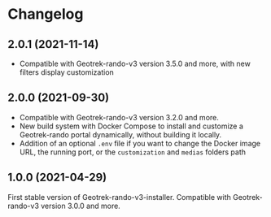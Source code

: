 # Changelog

2.0.1 (2021-11-14)
------------------

* Compatible with Geotrek-rando-v3 version 3.5.0 and more, with new filters display customization

2.0.0 (2021-09-30)
------------------

* Compatible with Geotrek-rando-v3 version 3.2.0 and more.
* New build system with Docker Compose to install and customize a Geotrek-rando portal dynamically, without building it locally.
* Addition of an optional ``.env`` file if you want to change the Docker image URL, the running port, or the ``customization`` and ``medias`` folders path

1.0.0 (2021-04-29)
------------------

First stable version of Geotrek-rando-v3-installer.
Compatible with Geotrek-rando-v3 version 3.0.0 and more.
